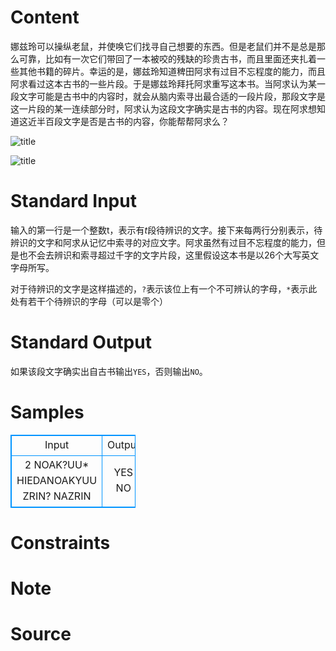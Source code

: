 
# Content

娜兹玲可以操纵老鼠，并使唤它们找寻自己想要的东西。但是老鼠们并不是总是那么可靠，比如有一次它们带回了一本被咬的残缺的珍贵古书，而且里面还夹扎着一些其他书籍的碎片。幸运的是，娜兹玲知道稗田阿求有过目不忘程度的能力，而且阿求看过这本古书的一些片段。于是娜兹玲拜托阿求重写这本书。当阿求认为某一段文字可能是古书中的内容时，就会从脑内索寻出最合适的一段片段，那段文字是这一片段的某一连续部分时，阿求认为这段文字确实是古书的内容。现在阿求想知道这近半百段文字是否是古书的内容，你能帮帮阿求么？  

![title](/source/lutece/xiao-xiao-de-xun-bao-da-jiang/img/aHR0cHM6Ly9hY20udWVzdGMuZWR1LmNuL21lZGlhL2ltYWdlL3Byb2JsZW0vNTM4LzIwMTQwODI1MjMxNjQ0MjA2OS5qcGc=.jpg)

![title](/source/lutece/xiao-xiao-de-xun-bao-da-jiang/img/aHR0cHM6Ly9hY20udWVzdGMuZWR1LmNuL21lZGlhL2ltYWdlL3Byb2JsZW0vNTM4LzIwMTQwODI1MjMxNjQ4NzUzMTAuanBn.jpg)

# Standard Input

输入的第一行是一个整数t，表示有$t$段待辨识的文字。接下来每两行分别表示，待辨识的文字和阿求从记忆中索寻的对应文字。阿求虽然有过目不忘程度的能力，但是也不会去辨识和索寻超过千字的文字片段，这里假设这本书是以$26$个大写英文字母所写。

对于待辨识的文字是这样描述的，`?`表示该位上有一个不可辨认的字母，`*`表示此处有若干个待辨识的字母（可以是零个）

# Standard Output

如果该段文字确实出自古书输出`YES`，否则输出`NO`。

# Samples

<style>
        table,table tr th, table tr td { border:1px solid #0094ff; }
        table { width: 200px; min-height: 25px; line-height: 25px; text-align: center; border-collapse: collapse;}   
    </style>
<table>
	<tr>
		<td>Input</td>
		<td>Output</td>
	</tr>
<tr><td>2
NOAK?UU*
HIEDANOAKYUU
ZRIN?
NAZRIN</td><td>YES
NO</td></tr></table>


# Constraints



# Note



# Source


